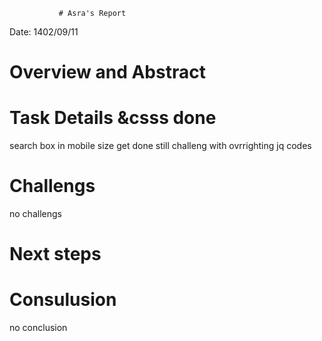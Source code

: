               # Asra's Report
 Date:
1402/09/11
 # Overview and Abstract


 # Task Details &csss done
search box in mobile size get done
still challeng with ovrrighting jq codes

 # Challengs 
no challengs 

 # Next steps
 

 # Consulusion 
 no conclusion
